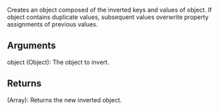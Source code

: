 Creates an object composed of the inverted keys and values of object. If object contains duplicate values, subsequent values overwrite property assignments of previous values.


## Arguments
object (Object): The object to invert.


## Returns
(Array): Returns the new inverted object.
